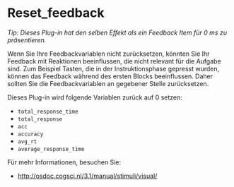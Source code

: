 # Reset_feedback

*Tip: Dieses Plug-in hat den selben Effekt als ein Feedback Item für 0 ms zu präsentieren.*

Wenn Sie Ihre Feedbackvariablen nicht zurücksetzen, könnten Sie Ihr Feedback mit Reaktionen beeinflussen, die nicht relevant für die Aufgabe sind. Zum Beispiel Tasten, die in der Instruktionsphase gepresst wurden, können das Feedback während des ersten Blocks beeinflussen. Daher sollten Sie die Feedbackvariablen an gegebener Stelle zurücksetzen.

Dieses Plug-in wird folgende Variablen zurück auf 0 setzen:

- `total_response_time`
- `total_response`
- `acc`
- `accuracy`
- `avg_rt`
- `average_response_time`

Für mehr Informationen, besuchen Sie:

- <http://osdoc.cogsci.nl/3.1/manual/stimuli/visual/>
